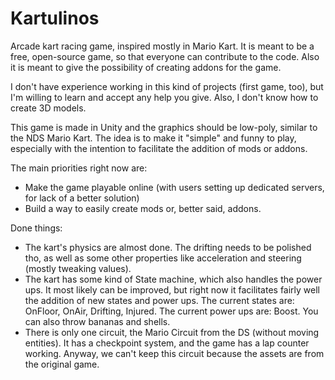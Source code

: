 # Kartulinos
Arcade kart racing game, inspired mostly in Mario Kart. It is meant to be a free, open-source game, so that everyone can contribute to the code. Also it is meant to give the possibility of creating addons for the game.

I don't have experience working in this kind of projects (first game, too), but I'm willing to learn and accept any help you give. Also, I don't know how to create 3D models.

This game is made in Unity and the graphics should be low-poly, similar to the NDS Mario Kart. The idea is to make it "simple" and funny to play, especially with the intention to facilitate the addition of mods or addons.

The main priorities right now are:
- Make the game playable online (with users setting up dedicated servers, for lack of a better solution)
- Build a way to easily create mods or, better said, addons.

Done things:
- The kart's physics are almost done. The drifting needs to be polished tho, as well as some other properties like acceleration and steering (mostly tweaking values).
- The kart has some kind of State machine, which also handles the power ups. It most likely can be improved, but right now it facilitates fairly well the addition of new states and power ups. The current states are: OnFloor, OnAir, Drifting, Injured. The current power ups are: Boost. You can also throw bananas and shells.
- There is only one circuit, the Mario Circuit from the DS (without moving entities). It has a checkpoint system, and the game has a lap counter working. Anyway, we can't keep this circuit because the assets are from the original game.
